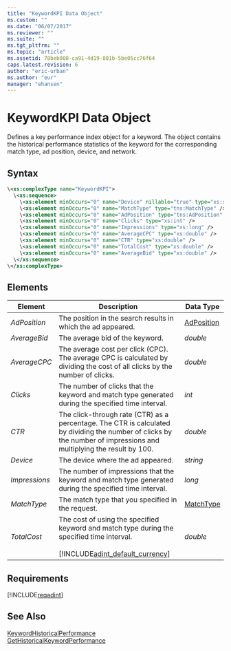 ```yaml
---
title: "KeywordKPI Data Object"
ms.custom: ""
ms.date: "06/07/2017"
ms.reviewer: ""
ms.suite: ""
ms.tgt_pltfrm: ""
ms.topic: "article"
ms.assetid: 78beb008-ca91-4d19-801b-5be05cc76f64
caps.latest.revision: 6
author: "eric-urban"
ms.author: "eur"
manager: "ehansen"
---
```

# KeywordKPI Data Object
Defines a key performance index object for a keyword. The object contains the historical performance statistics of the keyword for the corresponding match type, ad position, device, and network.

## Syntax

```xml
\<xs:complexType name="KeywordKPI">
  \<xs:sequence>
    \<xs:element minOccurs="0" name="Device" nillable="true" type="xs:string"/>
    \<xs:element minOccurs="0" name="MatchType" type="tns:MatchType" />
    \<xs:element minOccurs="0" name="AdPosition" type="tns:AdPosition" />
    \<xs:element minOccurs="0" name="Clicks" type="xs:int" />
    \<xs:element minOccurs="0" name="Impressions" type="xs:long" />
    \<xs:element minOccurs="0" name="AverageCPC" type="xs:double" />
    \<xs:element minOccurs="0" name="CTR" type="xs:double" />
    \<xs:element minOccurs="0" name="TotalCost" type="xs:double" />
    \<xs:element minOccurs="0" name="AverageBid" type="xs:double" />
  \</xs:sequence>
\</xs:complexType>
```

## <a name="Elements"></a>Elements

|Element|Description|Data Type|
|-----------|---------------|-------------|
|*AdPosition*|The position in the search results in which the ad appeared.|[AdPosition](../adinsight-api/adposition-value-set.md)|
|*AverageBid*|The average bid of the keyword.|*double*|
|*AverageCPC*|The average cost per click (CPC). The average CPC is calculated by dividing the cost of all clicks by the number of clicks.|*double*|
|*Clicks*|The number of clicks that the keyword and match type generated during the specified time interval.|*int*|
|*CTR*|The click-through rate (CTR) as a percentage. The CTR is calculated by dividing the number of clicks by the number of impressions and multiplying the result by 100.|*double*|
|*Device*|The device where the ad appeared.|*string*|
|*Impressions*|The number of impressions that the keyword and match type generated during the specified time interval.|*long*|
|*MatchType*|The match type that you specified in the request.|[MatchType](../adinsight-api/matchtype-value-set.md)|
|*TotalCost*|The cost of using the specified keyword and match type during the specified time interval.<br /><br />[!INCLUDE[adint_default_currency](../adinsight-api/includes/adint-default-currency.md)]|*double*|

## Requirements
[!INCLUDE[reqadint](../adinsight-api/includes/reqadint.md)]
## See Also
[KeywordHistoricalPerformance](../adinsight-api/keywordhistoricalperformance-data-object.md)  
[GetHistoricalKeywordPerformance](../adinsight-api/gethistoricalkeywordperformance-service-operation.md)  

